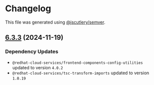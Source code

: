 # Changelog

This file was generated using [@jscutlery/semver](https://github.com/jscutlery/semver).

## [6.3.3](https://github.com/RedHatInsights/frontend-components/compare/@redhat-cloud-services/frontend-components-config-6.3.2...@redhat-cloud-services/frontend-components-config-6.3.3) (2024-11-19)

### Dependency Updates

* `@redhat-cloud-services/frontend-components-config-utilities` updated to version `4.0.2`
* `@redhat-cloud-services/tsc-transform-imports` updated to version `1.0.19`
